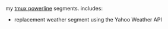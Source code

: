 my [tmux powerline][tmux-powerline] segments. includes:

- replacement weather segment using the Yahoo Weather API

[tmux-powerline]: https://github.com/erikw/tmux-powerline

